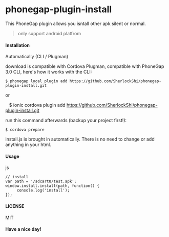 phonegap-plugin-install
=======================

This PhoneGap plugin allows you isntall other apk silent or normal.

 > only support android platfrom


#### Installation

Automatically (CLI / Plugman)

download is compatible with Cordova Plugman, compatible with PhoneGap 3.0 CLI, here's how it works with the CLI:

    $ phonegap local plugin add https://github.com/SherlockShi/phonegap-plugin-install.git
or

    $ ionic cordova plugin add https://github.com/SherlockShi/phonegap-plugin-install.git


run this command afterwards (backup your project first!):

    $ cordova prepare

install.js is brought in automatically. There is no need to change or add anything in your html.


#### Usage

js

    // install
    var path = '/sdcart0/test.apk';
    window.install.install(path, function() {
         console.log('install');
    });


#### LICENSE

MIT

#### Have a nice day!
